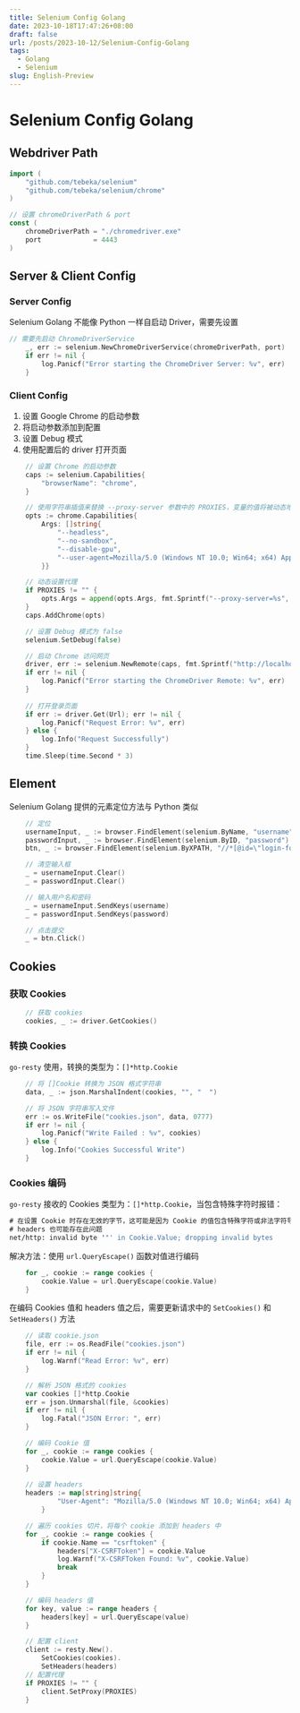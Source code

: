 ```yaml
---
title: Selenium Config Golang
date: 2023-10-18T17:47:26+08:00
draft: false
url: /posts/2023-10-12/Selenium-Config-Golang
tags:
  - Golang
  - Selenium
slug: English-Preview
---
```

# Selenium Config Golang

## Webdriver Path

```go
import (
	"github.com/tebeka/selenium"
	"github.com/tebeka/selenium/chrome"
)

// 设置 chromeDriverPath & port
const (
	chromeDriverPath = "./chromedriver.exe"
	port             = 4443
)
```
## Server & Client Config

### Server Config

Selenium Golang 不能像 Python 一样自启动 Driver，需要先设置

```go
// 需要先启动 ChromeDriverService
	_, err := selenium.NewChromeDriverService(chromeDriverPath, port)
	if err != nil {
		log.Panicf("Error starting the ChromeDriver Server: %v", err)
	}
```

### Client Config

1. 设置 Google Chrome 的启动参数
2. 将启动参数添加到配置
3. 设置 Debug 模式
4. 使用配置后的 driver 打开页面

```go
	// 设置 Chrome 的启动参数
	caps := selenium.Capabilities{
		"browserName": "chrome",
	}

	// 使用字符串插值来替换 --proxy-server 参数中的 PROXIES，变量的值将被动态地插入到启动参数
	opts := chrome.Capabilities{
		Args: []string{
			"--headless",
			"--no-sandbox",
			"--disable-gpu",
			"--user-agent=Mozilla/5.0 (Windows NT 10.0; Win64; x64) AppleWebKit/537.36 (KHTML, like Gecko) Chrome/118.0.0.0 Safari/537.36 Edg/118.0.2088.46",
		}}

	// 动态设置代理
	if PROXIES != "" {
		opts.Args = append(opts.Args, fmt.Sprintf("--proxy-server=%s", PROXIES))
	}
	caps.AddChrome(opts)

	// 设置 Debug 模式为 false
	selenium.SetDebug(false)

	// 启动 Chrome 访问网页
	driver, err := selenium.NewRemote(caps, fmt.Sprintf("http://localhost:%d/wd/hub", port))
	if err != nil {
		log.Panicf("Error starting the ChromeDriver Remote: %v", err)
	}
	
	// 打开登录页面
	if err := driver.Get(Url); err != nil {
		log.Panicf("Request Error: %v", err)
	} else {
		log.Info("Request Successfully")
	}
	time.Sleep(time.Second * 3)
```

## Element

Selenium Golang 提供的元素定位方法与 Python 类似

```go
	// 定位
	usernameInput, _ := browser.FindElement(selenium.ByName, "username")
	passwordInput, _ := browser.FindElement(selenium.ByID, "password")
	btn, _ := browser.FindElement(selenium.ByXPATH, "//*[@id=\"login-form\"]/div[5]/button")

	// 清空输入框
	_ = usernameInput.Clear()
	_ = passwordInput.Clear()

	// 输入用户名和密码
	_ = usernameInput.SendKeys(username)
	_ = passwordInput.SendKeys(password)

	// 点击提交
	_ = btn.Click()
```

## Cookies

### 获取 Cookies

```go
	// 获取 cookies
	cookies, _ := driver.GetCookies()
```

### 转换 Cookies

`go-resty` 使用，转换的类型为：`[]*http.Cookie`

```go
	// 将 []Cookie 转换为 JSON 格式字符串
	data, _ := json.MarshalIndent(cookies, "", "  ")

	// 将 JSON 字符串写入文件
	err := os.WriteFile("cookies.json", data, 0777)
	if err != nil {
		log.Panicf("Write Failed : %v", cookies)
	} else {
		log.Info("Cookies Successful Write")
	}
```

### Cookies 编码

`go-resty` 接收的 Cookies 类型为：`[]*http.Cookie`，当包含特殊字符时报错：

```cmd
# 在设置 Cookie 时存在无效的字节，这可能是因为 Cookie 的值包含特殊字符或非法字符导致的
# headers 也可能存在此问题
net/http: invalid byte '"' in Cookie.Value; dropping invalid bytes
```

解决方法：使用 `url.QueryEscape()` 函数对值进行编码

```go
    for _, cookie := range cookies {
        cookie.Value = url.QueryEscape(cookie.Value)
    }
```

在编码 Cookies 值和 headers 值之后，需要更新请求中的 `SetCookies()` 和 `SetHeaders()` 方法

```go
	// 读取 cookie.json
	file, err := os.ReadFile("cookies.json")
	if err != nil {
		log.Warnf("Read Error: %v", err)
	}

	// 解析 JSON 格式的 cookies
	var cookies []*http.Cookie
	err = json.Unmarshal(file, &cookies)
	if err != nil {
		log.Fatal("JSON Error: ", err)
	}

	// 编码 Cookie 值
	for _, cookie := range cookies {
		cookie.Value = url.QueryEscape(cookie.Value)
	}
	
	// 设置 headers
    headers := map[string]string{
            "User-Agent": "Mozilla/5.0 (Windows NT 10.0; Win64; x64) AppleWebKit/537.36 (KHTML, like Gecko) Chrome/117.0.0.0 Safari/537.36",
        }

	// 遍历 cookies 切片，将每个 cookie 添加到 headers 中
	for _, cookie := range cookies {
		if cookie.Name == "csrftoken" {
			headers["X-CSRFToken"] = cookie.Value
			log.Warnf("X-CSRFToken Found: %v", cookie.Value)
			break
		}
	}

	// 编码 headers 值
	for key, value := range headers {
		headers[key] = url.QueryEscape(value)
	}

	// 配置 client
	client := resty.New().
		SetCookies(cookies).
		SetHeaders(headers)
	// 配置代理
	if PROXIES != "" {
		client.SetProxy(PROXIES)
	}
```


